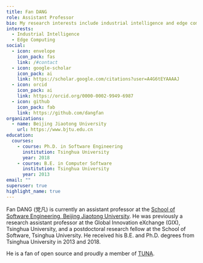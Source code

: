 ```yaml
---
title: Fan DANG
role: Assistant Professor
bio: My research interests include industrial intelligence and edge computing.
interests:
  - Industrial Intelligence
  - Edge Computing
social:
  - icon: envelope
    icon_pack: fas
    link: /#contact
  - icon: google-scholar
    icon_pack: ai
    link: https://scholar.google.com/citations?user=A4G6tEYAAAAJ
  - icon: orcid
    icon_pack: ai
    link: https://orcid.org/0000-0002-9949-6987
  - icon: github
    icon_pack: fab
    link: https://github.com/dangfan
organizations:
  - name: Beijing Jiaotong University
    url: https://www.bjtu.edu.cn
education:
  courses:
    - course: Ph.D. in Software Engineering
      institution: Tsinghua University
      year: 2018
    - course: B.E. in Computer Software
      institution: Tsinghua University
      year: 2013
email: ""
superuser: true
highlight_name: true
---
```

Fan DANG (党凡) is currently an assistant professor at the [School of Software Engineering, Beijing Jiaotong University](http://sse.bjtu.edu.cn). He was previously a research assistant professor at the Global Innovation eXchange (GIX), Tsinghua University, and a postdoctoral research fellow at the School of Software, Tsinghua University. He received his B.E. and Ph.D. degrees from Tsinghua University in 2013 and 2018.

He is a fan of open source and proudly a member of [TUNA](https://tuna.moe/).
